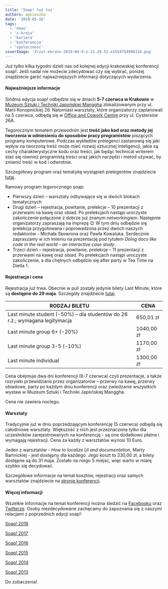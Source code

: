 ```yaml
---
title: 'Soap! tuż tuż'
authors: agnieszka
date: '2019-05-16'
tags:
  - 'news'
  - 'z-kraju'
  - 'kariera'
  - 'konferencje'
  - 'spolecznosc'
coverImage: 'Zrzut-ekranu-2019-04-8-o-22.20.52-e1554754998324.png'
---
```


Już tylko kilka tygodni dzieli nas od kolejnej edycji krakowskiej konferencji
soap!. Jeśli nadal nie możecie zdecydować czy się wybrać, poniżej znajdziecie
garść najważniejszych informacji dotyczących wydarzenia.

<!--truncate-->

#### **Najważniejsze informacje**

Siódma edycja soap! odbędzie się w dniach **5-7 czerwca w Krakowie** w
[Muzeum Sztuki i Techniki Japońskiej Manggha](http://manggha.pl/) zlokalizowanym
przy ul. Marii Konopnickiej 26. Natomiast warsztaty, które organizatorzy
zaplanowali na 5 czerwca, odbędą się w
[Office and Cowork Centre](http://tupopracujesz.pl/biura/cystersow/) przy ul.
Cystersów 26A.

Tegorocznym tematem przewodnim jest **treść jako kod oraz metody jej tworzenia w
odniesieniu do sposobów pracy programistów** piszących programy komputerowe.
Podczas wykładów prelegenci zastanowią się jaki wpływ na tworzoną treść może
mieć rozwój sztucznej inteligencji, jakie są cechy charakterystyczne kodu oraz
treści, jak będąc technical writerem stać się również programistą treści oraz
jakich narzędzi i metod używać, by zmienić treść w kod i odwrotnie.

Szczegółowy program oraz tematykę wystąpień prelegentów znajdziecie
[tutaj](http://soapconf.com/schedule2019/).

Ramowy program tegorocznego soap:

- Pierwszy dzień – warsztaty odbywające się w dwóch blokach tematycznych
- Drugi dzień – rejestracja, powitanie, prelekcje – 10 prezentacji z przerwami
  na kawę oraz obiad. Po prelekcjach nastąpi uroczyste zakończenie połączone z
  dobrze już znanym networkingiem. Następnie organizatorzy zapraszają na imprezę
  😉 W tym dniu odbędzie się prelekcja przygotowana i poprowadzona przez dwóch
  naszych redaktorów - Michała Skowrona oraz Pawła Kowaluka. Serdecznie
  zapraszamy w ich imieniu na prezentację pod tytułem *Doing docs like code in
  the real world – an interactive case study*.
- Trzeci dzień – rejestracja, powitanie, prelekcje – 11 prezentacji z przerwami
  na kawę oraz obiad. Po prelekcjach nastąpi uroczyste zakończenie, a dla
  chętnych odbędzie się after party w Tea Time na Dietla 1.

#### **Rejestracja i cena**

Rejestracja już trwa. Obecnie w puli zostały jedynie bilety Last Minute, które
są **dostępne do 29 maja**. Szczegóły znajdziecie
[tutaj](https://evenea.pl/imprezy/konferencje/krakow/soap-2019--the-best-content-conference-210964/).

| RODZAJ BILETU                                                               | CENA       |
| --------------------------------------------------------------------------- | ---------- |
| Last minute student (-50%) – dla studentów do 26 r.ż.; wymagana legitymacja | 650,01 zł  |
| Last minute group 6+ (-20%)                                                 | 1040,00 zł |
| Last minute group 3-5 (-10%)                                                | 1170,00 zł |
| Last minute individual                                                      | 1300,00 zł |

Cena obejmuje dwa dni konferencji (6-7 czerwca) czyli prezentacje, a także
rozrywki przewidziane przez organizatorów – przerwy na kawę, przerwy obiadowe,
party po każdym dniu konferencji oraz zwiedzanie wszystkich wystaw w Muzeum
Sztuki i Techniki Japońskiej Manggha.

Cena nie zawiera noclegu.

#### **Warsztaty**

Tradycyjnie już w dniu poprzedzającym konferencję (5 czerwca) odbędą się
całodniowe warsztaty. Większość z nich jest przeznaczona tylko dla uczestników
zarejestrowanych na konferencję - są one dodatkowo płatne i wymagają
rejestracji. Cena za każdy z warsztatów wynosi 10 Euro.

Jeden z warsztatów - _How to localize UI and documentation_, Marty Bartnickiej -
jest dostępny dla każdego. Jego koszt to 330,00 zł, a bilety dostępne są do 31
maja. Zostało na niego 5 miejsc, więc warto w miarę szybko się decydować.

Szczegółowe informacje na temat kosztów, rejestracji oraz samych warsztatów
znajdziecie na [stronie konferencji](http://soapconf.com/).

#### **Więcej informacji**

Wszelkie informacje na temat konferencji można śledzić na
[Facebooku](https://www.facebook.com/soapconf/) oraz
[Twitterze](https://twitter.com/soapconf). Osoby niezdecydowane zachęcamy do
zapoznania się z naszymi relacjami z poprzednich edycji soap!:

[Soap! 2018](http://techwriter.pl/konferencja-soap-2018-relacja/)

[Soap! 2017](http://techwriter.pl/soap-2017-juz-za-nami-relacja/)

[Soap! 2016](http://techwriter.pl/konferencja-soap-2016-podsumowanie/)

[Soap! 2015](http://techwriter.pl/soap-2015-opis-wybranych-prezentacji/)

[Soap! 2014](http://techwriter.pl/soap-2014-relacja-z-pierwszego-dnia/)

[Soap! 2013](http://techwriter.pl/soap-technical-communication-conference-relacja/)

Do zobaczenia!
